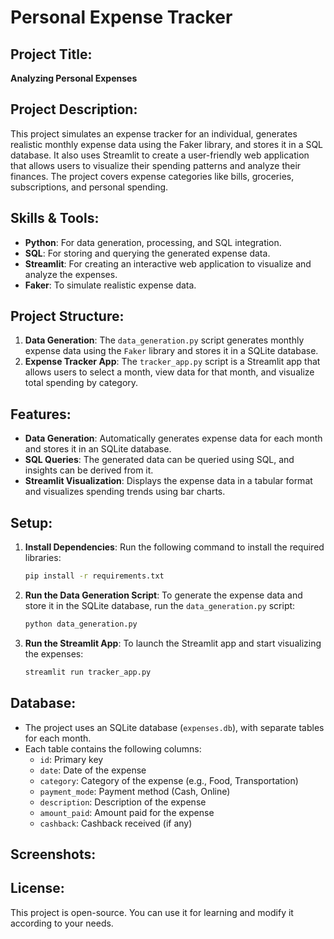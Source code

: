 # Personal Expense Tracker

## Project Title:
**Analyzing Personal Expenses**

## Project Description:
This project simulates an expense tracker for an individual, generates realistic monthly expense data using the Faker library, and stores it in a SQL database. It also uses Streamlit to create a user-friendly web application that allows users to visualize their spending patterns and analyze their finances. The project covers expense categories like bills, groceries, subscriptions, and personal spending.

## Skills & Tools:
- **Python**: For data generation, processing, and SQL integration.
- **SQL**: For storing and querying the generated expense data.
- **Streamlit**: For creating an interactive web application to visualize and analyze the expenses.
- **Faker**: To simulate realistic expense data.

## Project Structure:
1. **Data Generation**: The `data_generation.py` script generates monthly expense data using the `Faker` library and stores it in a SQLite database.
2. **Expense Tracker App**: The `tracker_app.py` script is a Streamlit app that allows users to select a month, view data for that month, and visualize total spending by category.

## Features:
- **Data Generation**: Automatically generates expense data for each month and stores it in an SQLite database.
- **SQL Queries**: The generated data can be queried using SQL, and insights can be derived from it.
- **Streamlit Visualization**: Displays the expense data in a tabular format and visualizes spending trends using bar charts.

## Setup:
1. **Install Dependencies**:
    Run the following command to install the required libraries:
    ```bash
    pip install -r requirements.txt
    ```

2. **Run the Data Generation Script**:
    To generate the expense data and store it in the SQLite database, run the `data_generation.py` script:
    ```bash
    python data_generation.py
    ```

3. **Run the Streamlit App**:
    To launch the Streamlit app and start visualizing the expenses:
    ```bash
    streamlit run tracker_app.py
    ```

## Database:
- The project uses an SQLite database (`expenses.db`), with separate tables for each month.
- Each table contains the following columns:
  - `id`: Primary key
  - `date`: Date of the expense
  - `category`: Category of the expense (e.g., Food, Transportation)
  - `payment_mode`: Payment method (Cash, Online)
  - `description`: Description of the expense
  - `amount_paid`: Amount paid for the expense
  - `cashback`: Cashback received (if any)

## Screenshots:

## License:
This project is open-source. You can use it for learning and modify it according to your needs.
